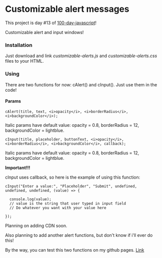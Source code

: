 # Customizable alert messages
This project is day #13 of <a href="https://github.com/grigoryan-m/100-day-javascript.git">100-day-javascript</a>!

Customizable alert and input windows!

<h3>Installation</h3>
Just download and link <i>customizable-alerts.js</i> and <i>customizable-alerts.css</i> files to your HTML.

<h3>Using</h3>
There are two functions for now: cAlert() and cInput().
Just use them in the code!
<h4>Params</h4>
    
    cAlert(title, text, <i>opacity</i>, <i>borderRadius</i>, <i>backgroundColor</i>);

    
  Italic params have default value: opacity = 0.8, borderRadius = 12, backgroundColor = lightblue.</li>

    cInput(title, placeholder, buttonText, <i>opacity</i>, <i>borderRadius</i>, <i>backgroundColor</i>, callback);
  

  Italic params have default value: opacity = 0.8, borderRadius = 12, backgroundColor = lightblue.


<b>Important!!!</b>

cInput uses callback, so here is the example of using this function:

```git
cInput("Enter a value:", "Placeholder", "Submit", undefined, undefined, undefined, (value) => {

  console.log(value);
  // value is the string that user typed in input field
  // Do whatever you want with your value here

});
```


Planning on adding CDN soon.

Also planning to add another alert functions, but don't know if i'll ever do this!

By the way, you can test this two functions on my github pages. <a href="https://grigoryan-m.github.io/customizable-alerts">Link</a>
